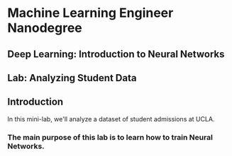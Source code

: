 # Machine Learning Engineer Nanodegree
## Deep Learning: Introduction to Neural Networks
## Lab: Analyzing Student Data

## Introduction
In this mini-lab, we'll analyze a dataset of student admissions at UCLA.

### The main purpose of this lab is to learn how to train Neural Networks.
